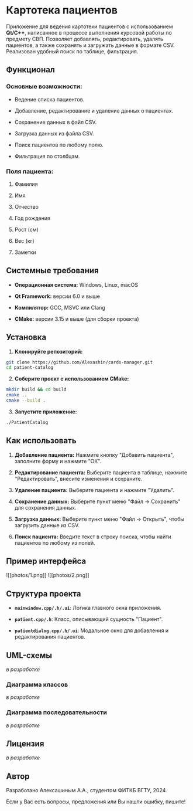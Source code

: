 # Картотека пациентов

Приложение для ведения картотеки пациентов с использованием **Qt/C++**, написанное в процессе выполнения курсовой работы по предмету СВП. Позволяет добавлять, редактировать, удалять пациентов, а также сохранять и загружать данные в формате CSV. Реализован удобный поиск по таблице, фильтрация.

## Функционал

### Основные возможности:

- Ведение списка пациентов.

- Добавление, редактирование и удаление данных о пациентах.

- Сохранение данных в файл CSV.

- Загрузка данных из файла CSV.

- Поиск пациентов по любому полю.

- Фильтрация по столбцам.

### Поля пациента:

1. Фамилия

2. Имя

3. Отчество

4. Год рождения

5. Рост (см)

6. Вес (кг)

7. Заметки

## Системные требования

- **Операционная система:** Windows, Linux, macOS

- **Qt Framework:** версии 6.0 и выше

- **Компилятор:** GCC, MSVC или Clang

- **CMake:** версии 3.15 и выше (для сборки проекта)

## Установка

1. **Клонируйте репозиторий:**

```bash
git clone https://github.com/Alexashin/cards-manager.git
cd patient-catalog
```

2. **Соберите проект с использованием CMake:**

```bash
mkdir build && cd build
cmake ..
cmake --build .
```

3. **Запустите приложение:**

```bash
./PatientCatalog
```

## Как использовать

1. **Добавление пациента:** Нажмите кнопку "Добавить пациента", заполните форму и нажмите "ОК".

2. **Редактирование пациента:** Выберите пациента в таблице, нажмите "Редактировать", внесите изменения и сохраните.

3. **Удаление пациента:** Выберите пациента и нажмите "Удалить".

4. **Сохранение данных:** Выберите пункт меню "Файл → Сохранить" для сохранения данных.

5. **Загрузка данных:** Выберите пункт меню "Файл → Открыть", чтобы загрузить данные из CSV.

6. **Поиск пациента:** Введите текст в строку поиска, чтобы найти пациентов по любому из полей.

## Пример интерфейса

![[photos/1.png]]
![[photos/2.png]]

## Структура проекта

- **`mainwindow.cpp/.h/.ui`**: Логика главного окна приложения.

- **`patient.cpp/.h`**: Класс, описывающий сущность "Пациент".

- **`patientdialog.cpp/.h/.ui`**: Модальное окно для добавления и редактирования пациентов.

## UML-схемы

*в разработке*

### Диаграмма классов

*в разработке*

### Диаграмма последовательности

*в разработке*

## Лицензия  

*в разработке*

## Автор

Разработано Алексашиным А.А., студентом ФИТКБ ВГТУ, 2024.  

Если у Вас есть вопросы, предложения или Вы нашли ошибку, пишите!